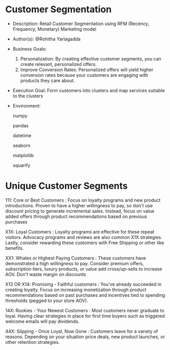# Customer Segmentation

- Description: Retail Customer Segmentation using RFM (Recency, Frequency, Monetary) Marketing model

- Author(s): @Rohitha Yarlagadda
 
- Business Goals:
  1. Personalization: By creating effective customer segments, you can create relevant, personalized offers.
  2. Improve Conversion Rates: Personalized offers will yield higher conversion rates because your customers are engaging with products they care about.

- Execution Goal: Form customers into clusters and map services suitable to the clusters

- Environment:

    numpy

    pandas

    datetime

    seaborn 

    matplotlib

    squarify

# Unique Customer Segments

111: Core or Best Customers : Focus on loyalty programs and new product introductions. Proven to have a higher willingness to pay, so don't use discount pricing to generate incremental sales. Instead, focus on value added offers through product recommendations based on previous purchases

X1X: Loyal Customers : Loyalty programs are effective for these repeat visitors. Advocacy programs and reviews are also common X1X strategies. Lastly, consider rewarding these customers with Free Shipping or other like benefits.

XX1: Whales or Highest Paying Customers : These customers have demonstrated a high willingness to pay. Consider premium offers, subscription tiers, luxury products, or value add cross/up-sells to increase AOV. Don't waste margin on discounts

X13 OR X14: Promising - Faithful customers : You've already succeeded in creating loyalty. Focus on increasing monetization through product recommendations based on past purchases and incentives tied to spending thresholds (pegged to your store AOV).

14X: Rookies - Your Newest Customers : Most customers never graduate to loyal. Having clear strategies in place for first time buyers such as triggered welcome emails will pay dividends.

44X: Slipping - Once Loyal, Now Gone : Customers leave for a variety of reasons. Depending on your situation price deals, new product launches, or other retention strategies.
